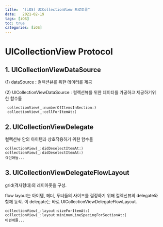 ```yaml
---
title:  "[iOS] UICollectionView 프로토콜"
date:   2021-02-19
tags: [iOS]
toc: true 
categories: [iOS]
---
```


# UICollectionView Protocol



## 1. UICollectionViewDataSource

(1) dataSource : 컬렉션뷰를 위한 데이터를 제공

(2) UICollectionViewDataSource : 컬렉션뷰를 위한 데이터를 가공하고 제공하기위한 함수들

```
 collectionView(_:numberOfItemsInSection:)
 collectionView(_:cellForItemAt:)
```



## 2. UICollectionViewDelegate

컬렉션뷰 안의 아이템과 상호작용하기 위한 함수들

```
collectionView(_:didDeselectItemAt:)
collectionView(_:didDeselectItemAt:)
요런애들...
```



## 3. UICollectionViewDelegateFlowLayout

grid(격자형태)의 레이아웃을 구성.

flow layout는 아이템, 헤더, 푸터들의 사이즈를 결정하기 위해 컬렉션뷰의 delegate와 함께 동작. 이 delegate는 바로 UICollectionViewDelegateFlowLayout. 

```
collectionView(_:layout:sizeForItemAt:)
collectionView(_:layout:minimumLineSpacingForSectionAt:)
이런애들...
```

